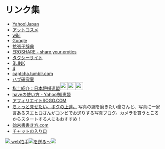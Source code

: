 # リンク集
- [Yahoo!Japan](http://www.yahoo.co.jp/)
- [アットコスメ](http://www.cosme.net/)
- [wiki](http://ja.wikipedia.org/wiki/%E3%83%A1%E3%82%A4%E3%83%B3%E3%83%9A%E3%83%BC%E3%82%B8)
- [Google](http://www.google.co.jp/)
- [拡張子辞典](http://www.jisyo.com/viewer/index.html)
- [EROSHARE - share your erotics](http://www.eroshare.com/)
- [タクシーサイト](http://www.taxisite.com/)
- [BLINK](http://www.blink.jp/)
- [4](http://www.h2.dion.ne.jp/~ipal/IPAL/4.html)
- [captcha.tumblr.com](http://captcha.tumblr.com/)
- [ハブ研究室](http://www.eikanken-okinawa.jp/habu/habu.htm)
- [棋士紹介：日本将棋連盟](http://www.shogi.or.jp/syoukai/title/habu.html)<img src="http://www.shogi.or.jp/syoukai/gazou/habu.jpg" height="25px"/><img src="http://www.shogi.or.jp/syoukai/gazou/habu.jpg" height="25px"/><img src="http://www.shogi.or.jp/syoukai/gazou/habu.jpg" height="25px"/>
- [haveの使い方 - Yahoo!知恵袋](http://detail.chiebukuro.yahoo.co.jp/qa/question_detail/q1411626039)
- [アフィリエイトSOGO.COM](http://www.affiliatesogo.com/)
- [ちょっと見せたい、ボクの上達。](http://blog.livedoor.jp/picsblog/)
写真の腕を磨きたい豪さんと、写真に一家言あるスエヒロさんがコンビでお送りする写真ブログ。カメラを買うところからスタートする人にもおすすめ！
- [始末書書き方.com](http://www.shimatsusho-kakikata.com/)
- [チャットの入り口](http://www5b.biglobe.ne.jp/~mikabon/chatotop.htm)

<a href="http://webclap.simplecgi.com/clap.php?id=yjc" target="_blank"><img src="http://stat.ameba.jp/blog/ucs/img/char/char2/280.gif" />
web拍手<img src="http://stat.ameba.jp/blog/ucs/img/char/char2/036.gif" />を送る～<img src="http://emoji.ameba.jp/img/user/ra/raliho/319549.gif" /></a>

